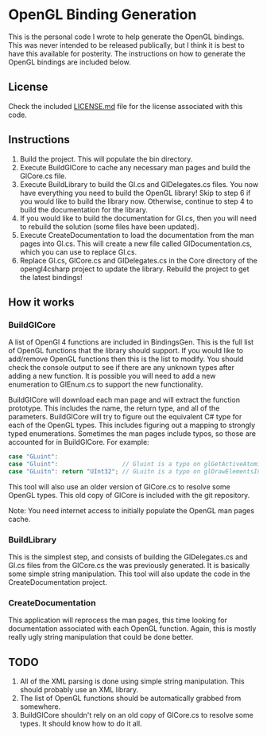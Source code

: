 # OpenGL Binding Generation
This is the personal code I wrote to help generate the OpenGL bindings.  This was never intended to be released publically, but I think it is best to have this available for posterity.  The instructions on how to generate the OpenGL bindings are included below.

## License
Check the included [LICENSE.md](https://github.com/giawa/opengl4csharp/blob/master/LICENSE.md) file for the license associated with this code.

## Instructions
1. Build the project.  This will populate the bin directory.
2. Execute BuildGlCore to cache any necessary man pages and build the GlCore.cs file.
3. Execute BuildLibrary to build the Gl.cs and GlDelegates.cs files.  You now have everything you need to build the OpenGL library!  Skip to step 6 if you would like to build the library now.  Otherwise, continue to step 4 to build the documentation for the library.
4. If you would like to build the documentation for Gl.cs, then you will need to rebuild the solution (some files have been updated).
5. Execute CreateDocumentation to load the documentation from the man pages into Gl.cs.  This will create a new file called GlDocumentation.cs, which you can use to replace Gl.cs.
6. Replace Gl.cs, GlCore.cs and GlDelegates.cs in the Core directory of the opengl4csharp project to update the library.  Rebuild the project to get the latest bindings!

## How it works
### BuildGlCore
A list of OpenGl 4 functions are included in BindingsGen.  This is the full list of OpenGL functions that the library should support.  If you would like to add/remove OpenGL functions then this is the list to modify.  You should check the console output to see if there are any unknown types after adding a new function.  It is possible you will need to add a new enumeration to GlEnum.cs to support the new functionality.

BuildGlCore will download each man page and will extract the function prototype.  This includes the name, the return type, and all of the parameters.  BuildGlCore will try to figure out the equivalent C# type for each of the OpenGL types.  This includes figuring out a mapping to strongly typed enumerations.  Sometimes the man pages include typos, so those are accounted for in BuildGlCore.  For example:

```csharp
case "GLuint":
case "Gluint":                  // Gluint is a typo on glGetActiveAtomicCounterBufferiv man page
case "GLuitn": return "UInt32"; // GLuitn is a typo on glDrawElementsInstancedBaseInstance man page
```

This tool will also use an older version of GlCore.cs to resolve some OpenGL types.  This old copy of GlCore is included with the git repository.

Note:  You need internet access to initially populate the OpenGL man pages cache.

### BuildLibrary
This is the simplest step, and consists of building the GlDelegates.cs and Gl.cs files from the GlCore.cs the was previously generated.  It is basically some simple string manipulation.  This tool will also update the code in the CreateDocumentation project.

### CreateDocumentation
This application will reprocess the man pages, this time looking for documentation associated with each OpenGL function.  Again, this is mostly really ugly string manipulation that could be done better.

## TODO
1. All of the XML parsing is done using simple string manipulation.  This should probably use an XML library.
2. The list of OpenGL functions should be automatically grabbed from somewhere.
3. BuildGlCore shouldn't rely on an old copy of GlCore.cs to resolve some types.  It should know how to do it all.